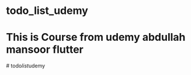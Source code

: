 # todo_list_udemy
# This is Course from udemy abdullah mansoor flutter
#   t o d o _ l i s t _ u d e m y  
 